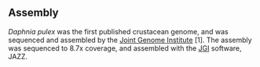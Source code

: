 Assembly
--------

*Daphnia pulex* was the first published crustacean genome, and was
sequenced and assembled by the [Joint Genome
Institute](http://genome.jgi.doe.gov/Dappu1/Dappu1.home.html) \[1\]. The
assembly was sequenced to 8.7x coverage, and assembled with the
[JGI](http://genome.jgi.doe.gov/Dappu1/Dappu1.info.html) software, JAZZ.
